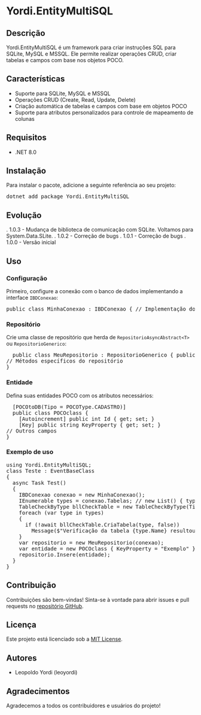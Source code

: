 # Yordi.EntityMultiSQL

## Descrição

Yordi.EntityMultiSQL é um framework para criar instruções SQL para SQLite, MySQL e MSSQL. Ele permite realizar operações CRUD, criar tabelas e campos com base nos objetos POCO.

## Características

- Suporte para SQLite, MySQL e MSSQL
- Operações CRUD (Create, Read, Update, Delete)
- Criação automática de tabelas e campos com base em objetos POCO
- Suporte para atributos personalizados para controle de mapeamento de colunas

## Requisitos

- .NET 8.0

## Instalação

Para instalar o pacote, adicione a seguinte referência ao seu projeto:
<pre>dotnet add package Yordi.EntityMultiSQL</pre>

## Evolução
. 1.0.3 - Mudança de biblioteca de comunicação com SQLite. Voltamos para System.Data.SLite.
. 1.0.2 - Correção de bugs
. 1.0.1 - Correção de bugs
. 1.0.0 - Versão inicial

## Uso

### Configuração

Primeiro, configure a conexão com o banco de dados implementando a interface `IBDConexao`:
<pre>public class MinhaConexao : IBDConexao { // Implementação dos métodos e propriedades da interface IBDConexao }</pre>


### Repositório

Crie uma classe de repositório que herda de `RepositorioAsyncAbstract<T>` ou `RepositorioGenerico`:
<pre>
  public class MeuRepositorio : RepositorioGenerico<POCOclass> { public MeuRepositorio(IBDConexao bd) : base(bd) { }
// Métodos específicos do repositório
}
</pre>


### Entidade

Defina suas entidades POCO com os atributos necessários:
<pre>
  [POCOtoDB(Tipo = POCOType.CADASTRO)]
  public class POCOclass {
    [Autoincrement] public int Id { get; set; }
    [Key] public string KeyProperty { get; set; }
// Outros campos
}
</pre>

### Exemplo de uso
<pre>
using Yordi.EntityMultiSQL;  
class Teste : EventBaseClass
{
  async Task Test()
  {
    IBDConexao conexao = new MinhaConexao();
    IEnumerable<Type> types = conexao.Tabelas; // new List<Type>() { typeof(POCOclass)}
    TableCheckByType bllCheckTable = new TableCheckByType(TipoDB, conexao);
    foreach (var type in types)
    {
      if (!await bllCheckTable.CriaTabela(type, false))
        Message($"Verificação da tabela {type.Name} resultou em erro");
    }
    var repositorio = new MeuRepositorio(conexao);
    var entidade = new POCOclass { KeyProperty = "Exemplo" }; 
    repositorio.Insere(entidade);
  }
}
</pre>


## Contribuição

Contribuições são bem-vindas! Sinta-se à vontade para abrir issues e pull requests no [repositório GitHub](https://github.com/leoyordi/Yordi.Entity).

## Licença

Este projeto está licenciado sob a [MIT License](LICENSE).

## Autores

- Leopoldo Yordi (leoyordi)

## Agradecimentos

Agradecemos a todos os contribuidores e usuários do projeto!
